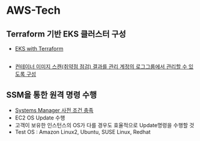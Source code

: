 # AWS-Tech

## Terraform 기반 EKS 클러스터 구성
- [EKS with Terraform](https://github.com/Kwon-Sung-joon/EKS_Terraform)

##
- [컨테이너 이미지 스캔(취약점 점검) 결과를 관리 계정의 로그그룹에서 관리할 수 있도록 구성](https://github.com/Kwon-Sung-joon/AWS_ECR_Image_Monitoring)
## SSM을 통한 원격 명령 수행
- [Systems Manager 사전 조건 충족](https://docs.aws.amazon.com/ko_kr/systems-manager/latest/userguide/systems-manager-prereqs.html)
- EC2 OS Update 수행
- 고객이 보유한 인스턴스의 OS가 다를 경우도 효율적으로 Update명령을 수행할 것 
- Test OS : Amazon Linux2, Ubuntu, SUSE Linux, Redhat
